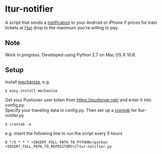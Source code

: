 ltur-notifier
================

A script that sends a [notification](https://pushover.net/) to your Android or iPhone 
if prices for train tickets at [l'tur](http://www.ltur.com/de/bahn.html?omnin=DB-DE) drop to the maximum you're willing to pay.

Note
-------

Work in progress. Developed using Python 2.7 on Mac OS X 10.6.

Setup
-------

Install [mechanize](http://pypi.python.org/pypi/mechanize), e.g.

    $ easy_install mechanize

Get your Pushover user token from https://pushover.net/ and enter it into config.py.  
Specify your traveling data in config.py. Then set up a [cronjob](http://crontab.org/) for ltur-notifer.py

    $ crontab -e

e.g. insert the following line to run the script every 5 hours
    
    0 */5 * * * <INSERT_FULL_PATH_TO_PYTHON>/python <INSERT_FULL_PATH_TO_REPOSITORY>/ltur-notifier.py
